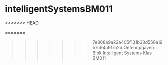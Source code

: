 # intelligentSystemsBM011
<<<<<<< HEAD

=======
>>>>>>> 7e808a9a22a405f131b38d556a1957c94a9f7a2d
Oefenopgaven Blok Intelligent Systems Klas BM011
